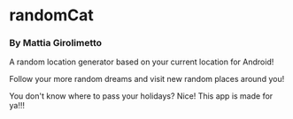 # randomCat

### By Mattia Girolimetto

A random location generator based on your current location for Android!

Follow your more random dreams and visit new random places around you!

You don't know where to pass your holidays? Nice! This app is made for ya!!!
